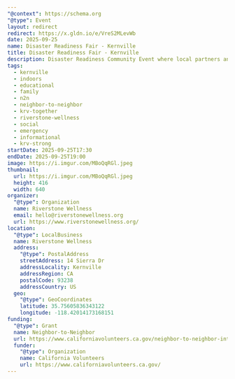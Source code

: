 ```yaml
---
"@context": https://schema.org
"@type": Event
layout: redirect
redirect: https://x.gldn.io/e/VreS2MLevWb
date: 2025-09-25
name: Disaster Readiness Fair - Kernville
title: Disaster Readiness Fair - Kernville
description: Disaster Readiness Community Event where local partners and neighbors are coming together to keep our community safe and prepared.
tags:
  - kernville
  - indoors
  - educational
  - family
  - n2n
  - neighbor-to-neighbor
  - krv-together
  - riverstone-wellness
  - social
  - emergency
  - informational
  - krv-strong
startDate: 2025-09-25T17:30
endDate: 2025-09-25T19:00
image: https://i.imgur.com/MBoQqRGl.jpeg
thumbnail:
  url: https://i.imgur.com/MBoQqRGl.jpeg
  height: 416
  width: 640
organizer:
  "@type": Organization
  name: Riverstone Wellness
  email: hello@riverstonewellness.org
  url: https://www.riverstonewellness.org/
location:
  "@type": LocalBusiness
  name: Riverstone Wellness
  address:
    "@type": PostalAddress
    streetAddress: 14 Sierra Dr
    addressLocality: Kernville
    addressRegion: CA
    postalCode: 93238
    addressCountry: US
  geo:
    "@type": GeoCoordinates
    latitude: 35.75605836343122
    longitude: -118.42014173168151
funding:
  "@type": Grant
  name: Neighbor-to-Neighbor
  url: https://www.californiavolunteers.ca.gov/neighbor-to-neighbor-interest/
  funder:
    "@type": Organization
    name: California Volunteers
    url: https://www.californiavolunteers.ca.gov/
---
```

